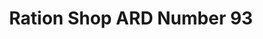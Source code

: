 ---
title: "Ration Shop ARD Number 93"
url: /kurichithanam/ration-shop-ard-number-93/
shop: Lebensmittel
---